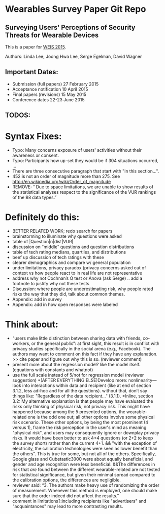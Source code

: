 Wearables Survey Paper Git Repo
======================

## Surveying Users' Perceptions of Security Threats for Wearable Devices

This is a paper for [WEIS 2015](http://weis2015.econinfosec.org/).

Authors: Linda Lee, Joong Hwa Lee, Serge Egelman, David Wagner

## Important Dates:

* Submission (full papers)	27 February 2015
* Acceptance notification	10 April 2015
* Final papers (revisions)	15 May 2015
* Conference dates	22-23 June 2015

## TODOS: 

# Syntax Fixes: 
* Typo: Many concerns exposure of users' activities without their awareness or consent.
* Typo: Participants how up-set they would be if 304 situations occurred, ...
* There are three consecutive paragraph that start with "In this section...". 
* 452 is not an order of magnitude more than 275. See http://en.wikipedia.org/wiki/Order_of_magnitude
* REMOVE: “ Due to space limitations, we are unable to show results of the statistical analyses respect to the significance of the VUR rankings of the 88 data types.”

# Definitely do this:
* BETTER RELATED WORK; redo search for papers
* brainstorming to illuminate why questions were asked 
* table of |Question|n|dist|VUR|
* discussion on “middle” questions and question distributions
* table of tech rating medians, quartiles, and distributions
* beef up discussion of tech ratings with these
* clearer demographics and compare w/ general population 
* under limitations, privacy paradox (privacy concerns asked out of context vs how people react to in real life are not representative
* address why not Cochnan’s Q test or Anova (ask Serge) .. add a footnote to justify why not these tests. 
* Discussion: where people are underestimating risk, why people rated risks the way that they did, talk about common themes.
* Appendix: add in survey
* Appendix: add in how open responses were labeled

# Think about: 
* "users make little distinction between sharing data with friends, co-workers, or the general public”: at first sight, this result is in conflict with privacy studies specifically in the social arena (e.g., Facebook). The authors may want to comment on this fact if they have any explanation. >> cite paper and figure out why this is so. (reviewer comment)
* present more about the regression model? like the model itself. (equations with constants and whatnot) 
* use the full scale instead of 5/not for regression model (reviewer suggestion)
*(AFTER EVERYTHING ELSE)Develop more: nonlinearity—look into interactions within data and recipient (like at end of section 3.1.2, less ad-hoc and for all the questions).  without that, don’t say things like: "Regardless of the data recipient..." (3.1.1).
*Inline, section 3.2: My alternative explanation is that people may have evaluated the risks only thinking of physical risk, not privacy risk. This might have happened because among the 5 presented options, the wearable-related one is the odd one out; all other options involve some physical risk scenario. These other options, by being the most prominent (4 versus 1), frame the risk perception in the user's mind as meaning "physical risk", and users may consequently ignore or downplay privacy risks. It would have been better to ask 4+4  questions (or 2+2 to keep the survey short) rather than the current 4+1. && "with the exception of electricity, the calibration technologies were seen as lower benefit than the others". This is true for some, but not all of the others. Specifically, Google glass and Cubetastic3000 were about equally beneficial, and gender and age recognition were less beneficial. &&The differences in risk that *are* found between the different wearable-related are not tested for statistical significance, but given their minimal spread compared to the calibration options, the differences are negligible.
* reviewer said: “3. The authors make heavy use of randomizing the order of measurement. Whenever this method is employed, one should make sure that the order indeed did not affect the results.”
* comment in limitations?:including recipients like "advertisers" and "acquaintances" may lead to more contrasting results.





